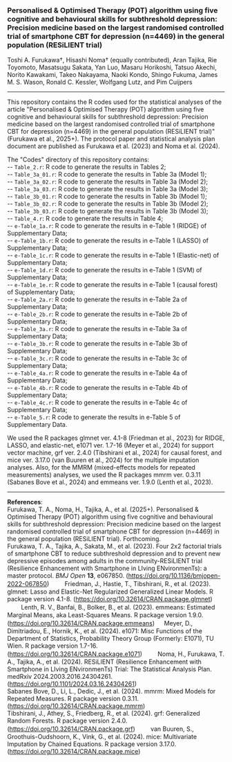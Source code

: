 ### Personalised & Optimised Therapy (POT) algorithm using five cognitive and behavioural skills for subthreshold depression: Precision medicine based on the largest randomised controlled trial of smartphone CBT for depression (n=4469) in the general population (RESiLIENT trial)

Toshi A. Furukawa†, Hisashi Noma† (equally contributed), Aran Tajika, Rie Toyomoto, Masatsugu Sakata, Yan Luo, Masaru Horikoshi, Tatsuo Akechi, Norito Kawakami, Takeo Nakayama, Naoki Kondo, Shingo Fukuma,
James M. S. Wason, Ronald C. Kessler, Wolfgang Lutz, and Pim Cuijpers

---

This repository contains the R codes used for the statistical analyses of the article "Personalised & Optimised Therapy (POT) algorithm using five cognitive and behavioural skills for subthreshold depression: Precision medicine based on the largest randomised controlled trial of smartphone CBT for depression (n=4469) in the general population (RESiLIENT trial)" (Furukawa et al., 2025+). The protocol paper and statistical analysis plan document are published as Furukawa et al. (2023) and Noma et al. (2024).

The "Codes" directory of this repository contains:  
-- `Table_2.r`: R code to generate the results in Tables 2;  
-- `Table_3a_01.r`: R code to generate the results in Table 3a (Model 1);  
-- `Table_3a_02.r`: R code to generate the results in Table 3a (Model 2);  
-- `Table_3a_03.r`: R code to generate the results in Table 3a (Model 3);  
-- `Table_3b_01.r`: R code to generate the results in Table 3b (Model 1);  
-- `Table_3b_02.r`: R code to generate the results in Table 3b (Model 2);  
-- `Table_3b_03.r`: R code to generate the results in Table 3b (Model 3);  
-- `Table_4.r`: R code to generate the results in Table 4;  
-- `e-Table_1a.r`: R code to generate the results in e-Table 1 (RIDGE) of Supplementary Data;  
-- `e-Table_1b.r`: R code to generate the results in e-Table 1 (LASSO) of Supplementary Data;  
-- `e-Table_1c.r`: R code to generate the results in e-Table 1 (Elastic-net) of Supplementary Data;  
-- `e-Table_1d.r`: R code to generate the results in e-Table 1 (SVM) of Supplementary Data;  
-- `e-Table_1e.r`: R code to generate the results in e-Table 1 (causal forest) of Supplementary Data;  
-- `e-Table_2a.r`: R code to generate the results in e-Table 2a of Supplementary Data;  
-- `e-Table_2b.r`: R code to generate the results in e-Table 2b of Supplementary Data;  
-- `e-Table_3a.r`: R code to generate the results in e-Table 3a of Supplementary Data;  
-- `e-Table_3b.r`: R code to generate the results in e-Table 3b of Supplementary Data;  
-- `e-Table_3c.r`: R code to generate the results in e-Table 3c of Supplementary Data;  
-- `e-Table_4a.r`: R code to generate the results in e-Table 4a of Supplementary Data;  
-- `e-Table_4b.r`: R code to generate the results in e-Table 4b of Supplementary Data;  
-- `e-Table_4c.r`: R code to generate the results in e-Table 4c of Supplementary Data;  
-- `e-Table_5.r`: R code to generate the results in e-Table 5 of Supplementary Data.

We used the R packages glmnet ver. 4.1-8 (Friedman et al., 2023) for RIDGE, LASSO, and elastic-net, e1071 ver. 1.7-16 (Meyer et al., 2024) for support vector machine, grf ver. 2.4.0 (Tibshirani et al., 2024) for causal forest, and mice ver. 3.17.0 (van Buuren et al., 2024) for the multiple imputation analyses. Also, for the MMRM (mixed-effects models for repeated measurements) analyses, we used the R packages mmrm ver. 0.3.11 (Sabanes Bove et al., 2024) and emmeans ver. 1.9.0 (Lenth et al., 2023).

---

**References**:  
Furukawa, T. A., Noma, H., Tajika, A., et al. (2025+). Personalised & Optimised Therapy (POT) algorithm using five cognitive and behavioural skills for subthreshold depression: Precision medicine based on the largest randomised controlled trial of smartphone CBT for depression (n=4469) in the general population (RESiLIENT trial). Forthcoming.  
Furukawa, T. A., Tajika, A., Sakata, M., et al. (2023). Four 2x2 factorial trials of smartphone CBT to reduce subthreshold depression and to prevent new depressive episodes among adults in the community-RESiLIENT trial (Resilience Enhancement with Smartphone in LIving ENvironmenTs): a master protocol. *BMJ Open* **13**, e067850. (https://doi.org/10.1136/bmjopen-2022-067850)
　　
Friedman, J., Hastie, T., Tibshirani, R., et al. (2023). glmnet: Lasso and Elastic-Net Regularized Generalized Linear Models. R package version 4.1-8. (https://doi.org/10.32614/CRAN.package.glmnet)
　　
Lenth, R. V., Banfai, B., Bolker, B., et al. (2023). emmeans: Estimated Marginal Means, aka Least-Squares Means. R package version 1.9.0. (https://doi.org/10.32614/CRAN.package.emmeans) 　
Meyer, D., Dimitriadou, E., Hornik, K., et al. (2024). e1071: Misc Functions of the Department of Statistics, Probability Theory Group (Formerly: E1071), TU Wien. R package version 1.7-16. (https://doi.org/10.32614/CRAN.package.e1071)
　　
Noma, H., Furukawa, T. A., Tajika, A., et al. (2024). RESiLIENT (Resilience Enhancement with Smartphone in LIving ENvironmenTs) Trial: The Statistical Analysis Plan. medRxiv 2024.2003.2016.24304261. (https://doi.org/10.1101/2024.03.16.24304261)  
Sabanes Bove, D., Li, L., Dedic, J., et al. (2024). mmrm: Mixed Models for Repeated Measures. R package version 0.3.11. (https://doi.org/10.32614/CRAN.package.mmrm)  
Tibshirani, J., Athey, S., Friedberg, R., et al. (2024). grf: Generalized Random Forests. R package version 2.4.0. (https://doi.org/10.32614/CRAN.package.grf)
　　
van Buuren, S., Groothuis-Oudshoorn, K., Vink, G., et al. (2024). mice: Multivariate Imputation by Chained Equations. R package version 3.17.0. (https://doi.org/10.32614/CRAN.package.mice)
